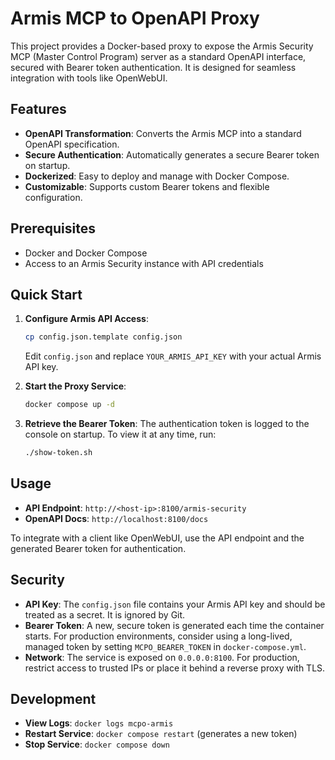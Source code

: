 # Armis MCP to OpenAPI Proxy

This project provides a Docker-based proxy to expose the Armis Security MCP (Master Control Program) server as a standard OpenAPI interface, secured with Bearer token authentication. It is designed for seamless integration with tools like OpenWebUI.

## Features

- **OpenAPI Transformation**: Converts the Armis MCP into a standard OpenAPI specification.
- **Secure Authentication**: Automatically generates a secure Bearer token on startup.
- **Dockerized**: Easy to deploy and manage with Docker Compose.
- **Customizable**: Supports custom Bearer tokens and flexible configuration.

## Prerequisites

- Docker and Docker Compose
- Access to an Armis Security instance with API credentials

## Quick Start

1.  **Configure Armis API Access**:
    ```bash
    cp config.json.template config.json
    ```
    Edit `config.json` and replace `YOUR_ARMIS_API_KEY` with your actual Armis API key.

2.  **Start the Proxy Service**:
    ```bash
    docker compose up -d
    ```

3.  **Retrieve the Bearer Token**:
    The authentication token is logged to the console on startup. To view it at any time, run:
    ```bash
    ./show-token.sh
    ```

## Usage

- **API Endpoint**: `http://<host-ip>:8100/armis-security`
- **OpenAPI Docs**: `http://localhost:8100/docs`

To integrate with a client like OpenWebUI, use the API endpoint and the generated Bearer token for authentication.

## Security

- **API Key**: The `config.json` file contains your Armis API key and should be treated as a secret. It is ignored by Git.
- **Bearer Token**: A new, secure token is generated each time the container starts. For production environments, consider using a long-lived, managed token by setting `MCPO_BEARER_TOKEN` in `docker-compose.yml`.
- **Network**: The service is exposed on `0.0.0.0:8100`. For production, restrict access to trusted IPs or place it behind a reverse proxy with TLS.

## Development

- **View Logs**: `docker logs mcpo-armis`
- **Restart Service**: `docker compose restart` (generates a new token)
- **Stop Service**: `docker compose down`